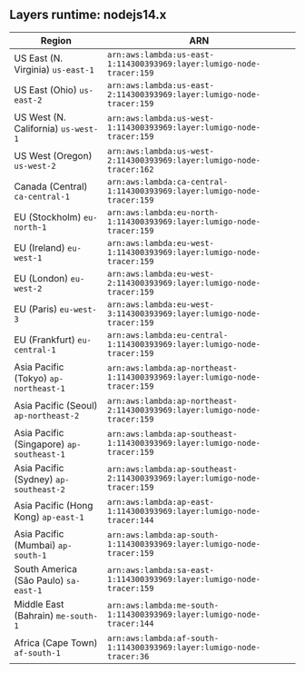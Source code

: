 Layers runtime: nodejs14.x
----
| Region | ARN |
| --- | --- |
|US East (N. Virginia)  `us-east-1`|`arn:aws:lambda:us-east-1:114300393969:layer:lumigo-node-tracer:159`|
|US East (Ohio)  `us-east-2`|`arn:aws:lambda:us-east-2:114300393969:layer:lumigo-node-tracer:159`|
|US West (N. California)  `us-west-1`|`arn:aws:lambda:us-west-1:114300393969:layer:lumigo-node-tracer:159`|
|US West (Oregon)  `us-west-2`|`arn:aws:lambda:us-west-2:114300393969:layer:lumigo-node-tracer:162`|
|Canada (Central)  `ca-central-1`|`arn:aws:lambda:ca-central-1:114300393969:layer:lumigo-node-tracer:159`|
|EU (Stockholm)  `eu-north-1`|`arn:aws:lambda:eu-north-1:114300393969:layer:lumigo-node-tracer:159`|
|EU (Ireland)  `eu-west-1`|`arn:aws:lambda:eu-west-1:114300393969:layer:lumigo-node-tracer:159`|
|EU (London)  `eu-west-2`|`arn:aws:lambda:eu-west-2:114300393969:layer:lumigo-node-tracer:159`|
|EU (Paris)  `eu-west-3`|`arn:aws:lambda:eu-west-3:114300393969:layer:lumigo-node-tracer:159`|
|EU (Frankfurt)  `eu-central-1`|`arn:aws:lambda:eu-central-1:114300393969:layer:lumigo-node-tracer:159`|
|Asia Pacific (Tokyo)  `ap-northeast-1`|`arn:aws:lambda:ap-northeast-1:114300393969:layer:lumigo-node-tracer:159`|
|Asia Pacific (Seoul)  `ap-northeast-2`|`arn:aws:lambda:ap-northeast-2:114300393969:layer:lumigo-node-tracer:159`|
|Asia Pacific (Singapore)  `ap-southeast-1`|`arn:aws:lambda:ap-southeast-1:114300393969:layer:lumigo-node-tracer:159`|
|Asia Pacific (Sydney)  `ap-southeast-2`|`arn:aws:lambda:ap-southeast-2:114300393969:layer:lumigo-node-tracer:159`|
|Asia Pacific (Hong Kong)  `ap-east-1`|`arn:aws:lambda:ap-east-1:114300393969:layer:lumigo-node-tracer:144`|
|Asia Pacific (Mumbai)  `ap-south-1`|`arn:aws:lambda:ap-south-1:114300393969:layer:lumigo-node-tracer:159`|
|South America (São Paulo)  `sa-east-1`|`arn:aws:lambda:sa-east-1:114300393969:layer:lumigo-node-tracer:159`|
|Middle East (Bahrain)  `me-south-1`|`arn:aws:lambda:me-south-1:114300393969:layer:lumigo-node-tracer:144`|
|Africa (Cape Town)  `af-south-1`|`arn:aws:lambda:af-south-1:114300393969:layer:lumigo-node-tracer:36`|
